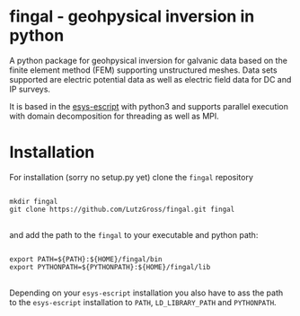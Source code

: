 # fingal - geohpysical inversion in python
A python package for geohpysical inversion for galvanic data based on the finite element method (FEM) supporting unstructured meshes. 
Data sets supported are electric potential data as well as electric field data for DC and IP surveys.  

It is based in the  [esys-escript](https://github.com/esys-escript/esys-escript.github.io) with python3 and supports parallel execution with domain decomposition for threading as well as MPI. 

# Installation 
For installation (sorry no setup.py yet) clone the `fingal` repository  
<pre><code class="bash">
mkdir fingal
git clone https://github.com/LutzGross/fingal.git fingal
</code>
</pre>
and add the path  to the `fingal` to your executable and python path:
<pre><code class="bash">
export PATH=${PATH}:${HOME}/fingal/bin
export PYTHONPATH=${PYTHONPATH}:${HOME}/fingal/lib
</code>
</pre>
Depending on your `esys-escript` installation you also have to ass the path to 
the `esys-escript` installation to `PATH`, `LD_LIBRARY_PATH` and `PYTHONPATH`.
